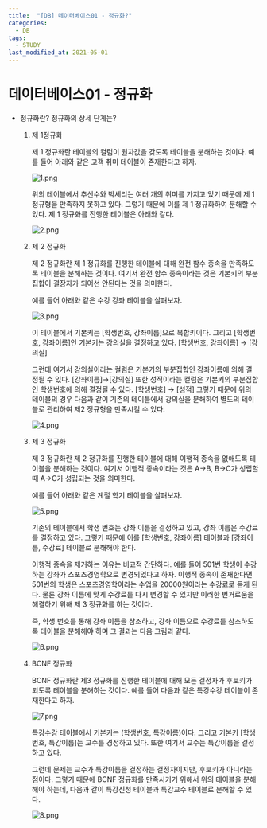```yaml
---
title:  "[DB] 데이터베이스01 - 정규화?"
categories:
  - DB
tags:
  - STUDY
last_modified_at: 2021-05-01
---
```


# 데이터베이스01 - 정규화

- 정규화란? 정규화의 상세 단계는?
    1. 제 1정규화

        제 1 정규화란 테이블의 컬럼이 원자값을 갖도록 테이블을 분해하는 것이다. 예를 들어 아래와 같은 고객 취미 테이블이 존재한다고 하자.

        ![1.png](/assets/images/db/01/1.png)

        위의 테이블에서 추신수와 박세리는 여러 개의 취미를 가지고 있기 때문에 제 1 정규형을 만족하지 못하고 있다. 그렇기 때문에 이를 제 1 정규화하여 분해할 수 있다. 제 1 정규화를 진행한 테이블은 아래와 같다.

        ![2.png](/assets/images/db/01/2.png)

    2. 제 2 정규화

        제 2 정규화란 제 1 정규화를 진행한 테이블에 대해 완전 함수 종속을 만족하도록 테이블을 분해하는 것이다. 여기서 완전 함수 종속이라는 것은 기본키의 부분집합이 결장자가 되어선 안된다는 것을 의미한다. 

        예를 들어 아래와 같은 수강 강좌 테이블을 살펴보자.

        ![3.png](/assets/images/db/01/3.png)

        이 테이블에서 기본키는 [학생번호, 강좌이름]으로 복합키이다. 그리고 [학생번호, 강좌이름]인 기본키는 강의실을 결정하고 있다. [학생번호, 강좌이름] → [강의실]

        그런데 여기서 강의실이라는 컬럼은 기본키의 부분집합인 강좌이름에 의해 결정될 수 있다. [강좌이름]→[강의실] 또한 성적이라는 컬럼은 기본키의 부분집합인 학생번호에 의해 결정될 수 있다. [학생번호] → [성적] 그렇기 때문에 위의 테이블의 경우 다음과 같이 기존의 테이블에서 강의실을 분해하여 별도의 테이블로 관리하여 제2 정규형을 만족시킬 수 있다.

        ![4.png](/assets/images/db/01/4.png)

    3. 제 3 정규화

        제 3 정규화란 제 2 정규화를 진행한 테이블에 대해 이행적 종속을 없애도록 테이블을 분해하는 것이다. 여기서 이행적 종속이라는 것은 A→B, B→C가 성립할 때 A→C가 성립되는 것을 의미한다.

        예를 들어 아래와 같은 계절 학기 테이블을 살펴보자.

        ![5.png](/assets/images/db/01/5.png)

        기존의 테이블에서 학생 번호는 강좌 이름을 결정하고 있고, 강좌 이름은 수강료를 결정하고 있다. 그렇기 때문에 이를 [학생번호, 강좌이름] 테이블과 [강좌이름, 수강료] 테이블로 분해해야 한다.

        이행적 종속을 제거하는 이유는 비교적 간단하다. 예를 들어 501번 학생이 수강하는 강좌가 스포츠경영학으로 변경되었다고 하자. 이행적 종속이 존재한다면 501번의 학생은 스포츠경영학이라는 수업을 20000원이라는 수강료로 듣게 된다. 물론 강좌 이름에 맞게 수강료를 다시 변경할 수 있지만 이러한 번거로움을 해결하기 위해 제 3 정규화를 하는 것이다.

        즉, 학생 번호를 통해 강좌 이름을 참조하고, 강좌 이름으로 수강료를 참조하도록 테이블을 분해해야 하며 그 결과는 다음 그림과 같다.

        ![6.png](/assets/images/db/01/6.png)

    4. BCNF 정규화

        BCNF 정규화란 제3 정규화를 진행한 테이블에 대해 모든 결정자가 후보키가 되도록 테이블을 분해하는 것이다. 예를 들어 다음과 같은 특강수강 테이블이 존재한다고 하자.

        ![7.png](/assets/images/db/01/7.png)

        특강수강 테이블에서 기본키는 (학생번호, 특강이름)이다. 그리고 기본키 [학생번호, 특강이름]는 교수를 경정하고 있다. 또한 여기서 교수는 특강이름을 결정하고 있다.

        그런데 문제는 교수가 특강이름을 결정하는 결정자이지만, 후보키가 아니라는 점이다. 그렇기 때문에 BCNF 정규화를 만족시키기 위해서 위의 테이블을 분해해야 하는데, 다음과 같이 특강신청 테이블과 특강교수 테이블로 분해할 수 있다.

        ![8.png](/assets/images/db/01/8.png)